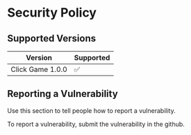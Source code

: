 # Security Policy

## Supported Versions

| Version          | Supported          |
| ---------------- | ------------------ |
| Click Game 1.0.0 | :white_check_mark: |

## Reporting a Vulnerability

Use this section to tell people how to report a vulnerability.

To report a vulnerability, submit the vulnerability in the github.
